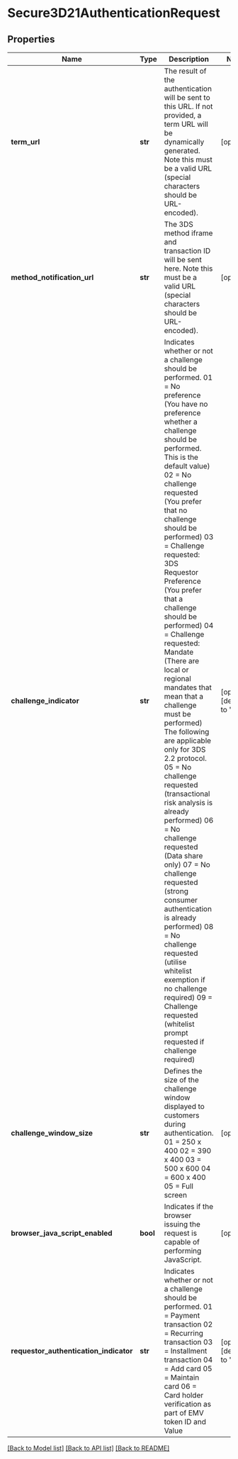 # Secure3D21AuthenticationRequest

## Properties
Name | Type | Description | Notes
------------ | ------------- | ------------- | -------------
**term_url** | **str** | The result of the authentication will be sent to this URL. If not provided, a term URL will be dynamically generated. Note this must be a valid URL (special characters should be URL-encoded). | [optional] 
**method_notification_url** | **str** | The 3DS method iframe and transaction ID will be sent here. Note this must be a valid URL (special characters should be URL-encoded). | [optional] 
**challenge_indicator** | **str** | Indicates whether or not a challenge should be performed. 01 &#x3D; No preference (You have no preference whether a challenge should be performed. This is the default value) 02 &#x3D; No challenge requested (You prefer that no challenge should be performed) 03 &#x3D; Challenge requested: 3DS Requestor Preference (You prefer that a challenge should be performed) 04 &#x3D; Challenge requested: Mandate (There are local or regional mandates that mean that a challenge must be performed) The following are applicable only for 3DS 2.2 protocol. 05 &#x3D; No challenge requested (transactional risk analysis is already performed) 06 &#x3D; No challenge requested (Data share only) 07 &#x3D; No challenge requested (strong consumer authentication is already performed) 08 &#x3D; No challenge requested (utilise whitelist exemption if no challenge required) 09 &#x3D; Challenge requested (whitelist prompt requested if challenge required)  | [optional] [default to '01']
**challenge_window_size** | **str** | Defines the size of the challenge window displayed to customers during authentication. 01 &#x3D; 250 x 400 02 &#x3D; 390 x 400 03 &#x3D; 500 x 600 04 &#x3D; 600 x 400 05 &#x3D; Full screen  | [optional] 
**browser_java_script_enabled** | **bool** | Indicates if the browser issuing the request is capable of performing JavaScript. | [optional] 
**requestor_authentication_indicator** | **str** | Indicates whether or not a challenge should be performed. 01 &#x3D; Payment transaction 02 &#x3D; Recurring transaction 03 &#x3D; Installment transaction 04 &#x3D; Add card 05 &#x3D; Maintain card 06 &#x3D; Card holder verification as part of EMV token ID and Value  | [optional] [default to '01']

[[Back to Model list]](../README.md#documentation-for-models) [[Back to API list]](../README.md#documentation-for-api-endpoints) [[Back to README]](../README.md)



